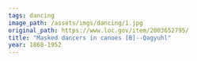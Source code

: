 ```yaml
---
tags: dancing
image_path: /assets/imgs/dancing/1.jpg
original_path: https://www.loc.gov/item/2003652795/
title: "Masked dancers in canoes [B]--Qagyuhl"
year: 1868-1952
---
```



